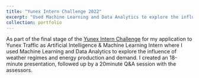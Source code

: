 ```yaml
---
title: "Yunex Intern Challenge 2022"
excerpt: "Used Machine Learning and Data Analytics to explore the influence of weather regimes on energy production and demand"
collection: portfolio
---
```


As part of the final stage of the [Yunex Intern Challenge](https://github.com/jacobrstone/Yunex-Intern-Challenge-2022) for my application to Yunex Traffic as Artificial Intelligence & Machine Learning Intern where I used Machine Learning and Data Analytics to explore the influence of weather regimes and energy production and demand. I created an 18-minute presentation, followed up by a 20minute Q&A session with the assessors.